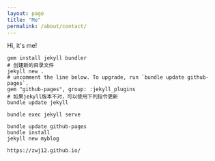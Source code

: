 ```yaml
---
layout: page
title: "Me"
permalink: /about/contact/
---
```


Hi, it's me!

	gem install jekyll bundler
	# 创建新的目录文件
	jekyll new .
	# uncomment the line below. To upgrade, run `bundle update github-pages`.
	gem "github-pages", group: :jekyll_plugins
	# 如果jekyll版本不对，可以使用下列指令更新
	bundle update jekyll

	bundle exec jekyll serve
	
	bundle update github-pages
	bundle install
	jekyll new myblog	

	https://zwj12.github.io/